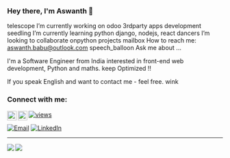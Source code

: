 ### Hey there, I'm Aswanth 👋

telescope I’m currently working on odoo 3rdparty apps development
seedling I’m currently learning python django, nodejs, react
dancers I’m looking to collaborate onpython projects
mailbox How to reach me: aswanth.babu@outlook.com
speech_balloon Ask me about ...

I'm a Software Engineer from India interested in front-end web development, Python and maths. keep Optimized !!

If you speak English and want to contact me - feel free. wink
### Connect with me:

[<img align="left" alt="aswanth-confianz | Twitter" width="22px" src="https://cdn.jsdelivr.net/npm/simple-icons@v3/icons/twitter.svg" />][twitter]
[<img align="left" alt="aswanth-confianz | Instagram" width="22px" src="https://cdn.jsdelivr.net/npm/simple-icons@v3/icons/instagram.svg" />][instagram]
[![views](https://komarev.com/ghpvc/?username=aswanth-confianz&label=Profile%20views&color=fe75a9&style=flat)](https://github.com/aswanth-confianz/)
<br />

[website]: https://www.confianzit.com/
[twitter]: https://twitter.com/iam_aswanth
[instagram]: https://instagram.com/__iam_aswanth

[1]: https://img.shields.io/badge/Email-252422.svg?style=for-the-badge&logo=gmail
[2]: https://img.shields.io/badge/LinkedIn-252422.svg?style=for-the-badge&logo=linkedin&logoColor=blue

[![Email][1]](mailto:aswanth.babu@confianzit.biz)
[![LinkedIn][2]](https://www.linkedin.com/in/iamaswanth)

<hr>
<img align="left" src="https://github-readme-stats.vercel.app/api?username=aswanth-confianz&count_private=true&include_all_commits=true&show_icons=true&hide_border=true&bg_color=0d1117&text_color=c9d1d9&title_color=50a6ff&icon_color=3572a5"/>
<img align="left" src="https://github-readme-stats.vercel.app/api/top-langs/?username=aswanth-confianz&layout=compact&card_width=250&hide_border=true&bg_color=0d1117&text_color=c9d1d9&title_color=50a6ff&icon_color=3572a5"/>

